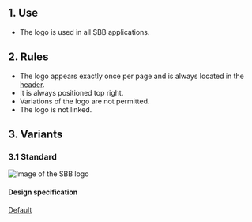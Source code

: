## 1. Use
* The logo is used in all SBB applications.


## 2. Rules
* The logo appears exactly once per page and is always located in the [header](https://digital.sbb.ch/de/webapps/modules/header).
* It is always positioned top right.
* Variations of the logo are not permitted.
* The logo is not linked.


## 3. Variants
### 3.1 Standard
![Image of the SBB logo](https://raw.githubusercontent.com/sbb-design-systems/sbb-design-system/master/webapp/basics/brand/images/logo_default.png 'class: image')

#### Design specification
[Default](https://sbb.invisionapp.com/d/main#/console/17140415/355318787/inspect)
